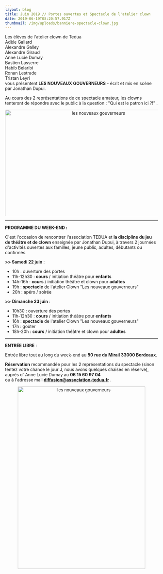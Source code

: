 ```yaml
---
layout: blog
title: Juin 2019 // Portes ouvertes et Spectacle de l'atelier clown
date: 2019-06-19T08:20:57.917Z
thumbnail: /img/uploads/banniere-spectacle-clown.jpg
---
```

Les élèves de l'atelier clown de Tedua<br> 
Adèle Gallard<br>
Alexandre Galley<br>
Alexandre Giraud<br> 
Anne Lucie Dumay<br>
Bastien Lasserre<br>
Habib Belaribi<br>
Ronan Lestrade<br>
Tristan Leyri<br>
vous présentent **LES NOUVEAUX GOUVERNEURS** - écrit et mis en scène par Jonathan Dupui.<br>

Au cours des 2 représentations de ce spectacle amateur, les clowns tenteront de répondre avec le public à la question : "Qui est le patron ici ?!" .

<center> <img src="/img/uploads/62472626_10158046744783840_4659019482902036480_n.jpg" alt="les nouveaux gouverneurs" height="350" width="600"> </center>

- - -

**PROGRAMME DU WEEK-END :**

C'est l'occasion de rencontrer l'association TEDUA et **la discipline du jeu de théâtre et de clown** enseignée par Jonathan Dupui, à travers 2 journées d'activités ouvertes aux familles, jeune public, adultes, débutants ou confirmés.

**\>> Samedi 22 juin** :

* 10h : ouverture des portes  
* 11h-12h30 : **cours** / initiation théâtre pour **enfants**
* 14h-16h : **cours** / initiation théâtre et clown pour **adultes**
* 19h : **spectacle** de l'atelier Clown "Les nouveaux gouverneurs"
* 20h : apéro / soirée

**\>>** **Dimanche 23 juin** :

* 10h30 : ouverture des portes
* 11h-12h30 : **cours** / initiation théâtre pour **enfants**
* 16h : **spectacle** de l'atelier Clown "Les nouveaux gouverneurs"
* 17h : goûter 
* 18h-20h : **cours** / initiation théâtre et clown pour **adultes**

- - -

**ENTRÉE LIBRE** :

Entrée libre tout au long du week-end au **50 rue du Mirail 33000 Bordeaux**.

**Réservation** recommandée pour les 2 représentations du spectacle (sinon tentez votre chance le jour J, nous avons quelques chaises en réserve), 
auprès d' Anne Lucie Dumay 
au **06 15 60 97 04**\
ou à l'adresse mail **diffusion@association-tedua.fr**  .

<center> <img src="/img/uploads/affiche-spectacle-clown-tedua-les-nouveaux-gouverneurs.jpg" alt="les nouveaux gouverneurs" height="600" width="420"> </center>
